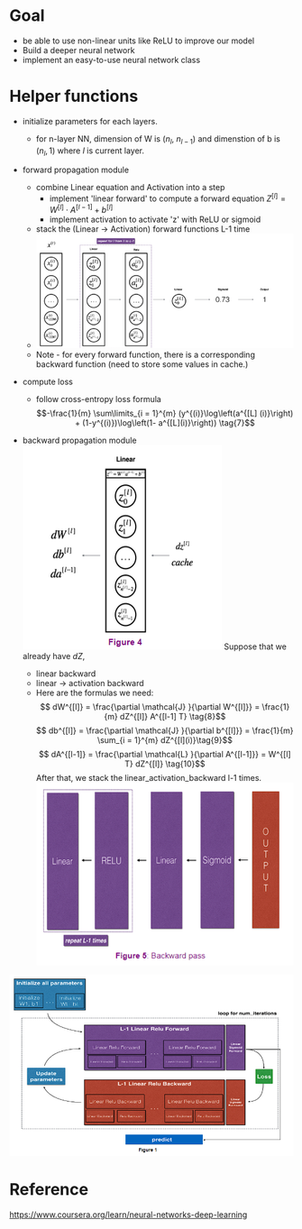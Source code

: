 
# Goal
- be able to use non-linear units like ReLU to improve our model
- Build a deeper neural network
- implement an easy-to-use neural network class


# Helper functions
- initialize parameters for each layers.
	- for n-layer NN, dimension of W is ($n_l$, $n_{l-1}$) and dimenstion of b is ($n_l, 1$) where $l$ is current layer.
- forward propagation module
	- combine Linear equation and Activation into a step
		- implement 'linear forward' to compute a forward equation $Z^{[l]}= W^{[l]}\cdot A^{[l-1]} + b^{[l]}$
		 - implement activation to activate 'z' with ReLU or sigmoid
	- stack the (Linear -> Activation) forward functions L-1 time
	- ![](../../../images/Pasted%20image%2020240118110258.png)
	- Note -  for every forward function, there is a corresponding backward function (need to store some values in cache.)
- compute loss
	- follow cross-entropy loss formula
	$$-\frac{1}{m} \sum\limits_{i = 1}^{m} (y^{(i)}\log\left(a^{[L] (i)}\right) + (1-y^{(i)})\log\left(1- a^{[L](i)}\right)) \tag{7}$$
	
- backward propagation module
	![](../../../images/Pasted%20image%2020240118112030.png)
	Suppose that we already have $dZ$,
	- linear backward
	- linear -> activation backward
	- Here are the formulas we need:
$$ dW^{[l]} = \frac{\partial \mathcal{J} }{\partial W^{[l]}} = \frac{1}{m} dZ^{[l]} A^{[l-1] T} \tag{8}$$
$$ db^{[l]} = \frac{\partial \mathcal{J} }{\partial b^{[l]}} = \frac{1}{m} \sum_{i = 1}^{m} dZ^{[l](i)}\tag{9}$$
$$ dA^{[l-1]} = \frac{\partial \mathcal{L} }{\partial A^{[l-1]}} = W^{[l] T} dZ^{[l]} \tag{10}$$
	After that, we stack the linear_activation_backward l-1 times.
	![](../../../images/Pasted%20image%2020240118113707.png)

![](../../../images/Pasted%20image%2020240118104323.png)


# Reference
https://www.coursera.org/learn/neural-networks-deep-learning